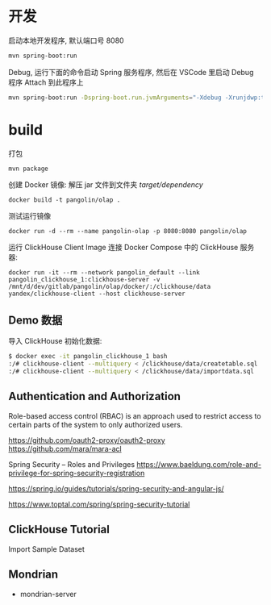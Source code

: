 # 开发

启动本地开发程序, 默认端口号 8080

```bash
mvn spring-boot:run
```

Debug, 运行下面的命令启动 Spring 服务程序, 然后在 VSCode 里启动 Debug 程序 Attach 到此程序上

```bash
mvn spring-boot:run -Dspring-boot.run.jvmArguments="-Xdebug -Xrunjdwp:transport=dt_socket,server=y,suspend=y,address=8080"
```

# build

打包

`mvn package`

创建 Docker 镜像:
解压 jar 文件到文件夹 *target/dependency*

`docker build -t pangolin/olap .`

测试运行镜像

`docker run -d --rm --name pangolin-olap -p 8080:8080 pangolin/olap`

运行 ClickHouse Client Image 连接 Docker Compose 中的 ClickHouse 服务器:

`docker run -it --rm --network pangolin_default --link pangolin_clickhouse_1:clickhouse-server -v /mnt/d/dev/gitlab/pangolin/olap/docker/:/clickhouse/data yandex/clickhouse-client --host clickhouse-server`

## Demo 数据

导入 ClickHouse 初始化数据:

```bash
$ docker exec -it pangolin_clickhouse_1 bash
:/# clickhouse-client --multiquery < /clickhouse/data/createtable.sql
:/# clickhouse-client --multiquery < /clickhouse/data/importdata.sql
```

## Authentication and Authorization

Role-based access control (RBAC) is an approach used to restrict access to certain parts of the system to only authorized users.

https://github.com/oauth2-proxy/oauth2-proxy
https://github.com/mara/mara-acl

Spring Security – Roles and Privileges
https://www.baeldung.com/role-and-privilege-for-spring-security-registration


https://spring.io/guides/tutorials/spring-security-and-angular-js/

https://www.toptal.com/spring/spring-security-tutorial

## ClickHouse Tutorial

Import Sample Dataset

## Mondrian

* mondrian-server
